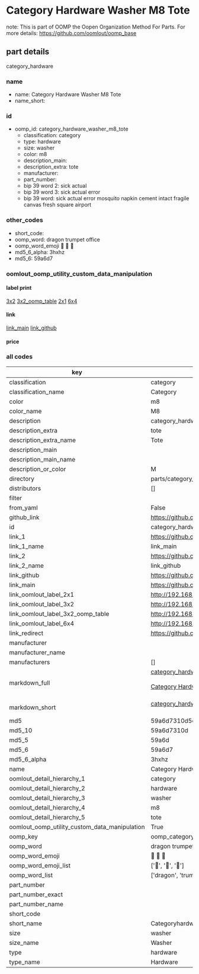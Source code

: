 # Category Hardware Washer M8 Tote  

note: This is part of OOMP the Oopen Organization Method For Parts. For more details: https://github.com/oomlout/oomp_base

##  part details
  



category_hardware



### name
* name: Category Hardware Washer M8 Tote
* name_short: 
### id
* oomp_id: category_hardware_washer_m8_tote
  * classification: category
  * type: hardware
  * size: washer
  * color: m8
  * description_main: 
  * description_extra: tote
  * manufacturer: 
  * part_number: 
  * bip 39 word 2: sick actual
  * bip 39 word 3: sick actual error
  * bip 39 word: sick actual error mosquito napkin cement intact fragile canvas fresh square airport

### other_codes
* short_code: 
* oomp_word: dragon trumpet office
* oomp_word_emoji :dragon: :trumpet: :office:
* md5_6_alpha: 3hxhz
* md5_6: 59a6d7






### oomlout_oomp_utility_custom_data_manipulation
#### label print
[3x2](http://192.168.1.245:1112/?label=oomp%203hxhz)
[3x2_oomp_table](http://192.168.1.108:1112/?label=oomp%203hxhz)
[2x1](http://192.168.1.242:1112/?label=oomp%203hxhz)
[6x4](http://192.168.1.55:1112/?label=oomp%203hxhz)    

#### link

[link_main](https://github.com/oomlout/oomlout_oomp_version_1_messy/tree/main/parts/category_hardware_washer_m8_tote) [link_github](https://github.com/oomlout/oomlout_oomp_version_1_messy/tree/main/parts/category_hardware_washer_m8_tote)                             

#### price







### all codes 
| key | value |  
| --- | --- |  
| classification | category |  
| classification_name | Category |  
| color | m8 |  
| color_name | M8 |  
| description | category_hardware |  
| description_extra | tote |  
| description_extra_name | Tote |  
| description_main |  |  
| description_main_name |  |  
| description_or_color | M  |  
| directory | parts/category_hardware_washer_m8_tote |  
| distributors | [] |  
| filter |  |  
| from_yaml | False |  
| github_link | https://github.com/oomlout/oomlout_oomp_part_src/tree/main/parts/category_hardware_washer_m8_tote |  
| id | category_hardware_washer_m8_tote |  
| link_1 | https://github.com/oomlout/oomlout_oomp_version_1_messy/tree/main/parts/category_hardware_washer_m8_tote |  
| link_1_name | link_main |  
| link_2 | https://github.com/oomlout/oomlout_oomp_version_1_messy/tree/main/parts/category_hardware_washer_m8_tote |  
| link_2_name | link_github |  
| link_github | https://github.com/oomlout/oomlout_oomp_version_1_messy/tree/main/parts/category_hardware_washer_m8_tote |  
| link_main | https://github.com/oomlout/oomlout_oomp_version_1_messy/tree/main/parts/category_hardware_washer_m8_tote |  
| link_oomlout_label_2x1 | http://192.168.1.242:1112/?label=oomp%203hxhz |  
| link_oomlout_label_3x2 | http://192.168.1.245:1112/?label=oomp%203hxhz |  
| link_oomlout_label_3x2_oomp_table | http://192.168.1.108:1112/?label=oomp%203hxhz |  
| link_oomlout_label_6x4 | http://192.168.1.55:1112/?label=oomp%203hxhz |  
| link_redirect | https://github.com/oomlout/oomlout_oomp_version_1_messy/tree/main/parts/category_hardware_washer_m8_tote |  
| manufacturer |  |  
| manufacturer_name |  |  
| manufacturers | [] |  
| markdown_full | [category_hardware_washer_m8_tote](none)<br>[](none)<br>[Category Hardware Washer M8 Tote](none)<br><br> |  
| markdown_short | [category_hardware_washer_m8_tote](none)<br><br> |  
| md5 | 59a6d7310d5c6eb094c979009980be3e |  
| md5_10 | 59a6d7310d |  
| md5_5 | 59a6d |  
| md5_6 | 59a6d7 |  
| md5_6_alpha | 3hxhz |  
| name | Category Hardware Washer M8 Tote |  
| oomlout_detail_hierarchy_1 | category |  
| oomlout_detail_hierarchy_2 | hardware |  
| oomlout_detail_hierarchy_3 | washer |  
| oomlout_detail_hierarchy_4 | m8 |  
| oomlout_detail_hierarchy_5 | tote |  
| oomlout_oomp_utility_custom_data_manipulation | True |  
| oomp_key | oomp_category_hardware_washer_m8_tote |  
| oomp_word | dragon trumpet office |  
| oomp_word_emoji | :dragon: :trumpet: :office: |  
| oomp_word_emoji_list | [':dragon:', ':trumpet:', ':office:'] |  
| oomp_word_list | ['dragon', 'trumpet', 'office'] |  
| part_number |  |  
| part_number_exact |  |  
| part_number_name |  |  
| short_code |  |  
| short_name | Categoryhardware |  
| size | washer |  
| size_name | Washer |  
| type | hardware |  
| type_name | Hardware |  
